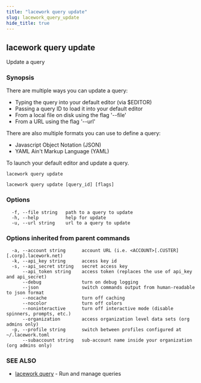 ```yaml
---
title: "lacework query update"
slug: lacework_query_update
hide_title: true
---
```


## lacework query update

Update a query

### Synopsis


There are multiple ways you can update a query:

  * Typing the query into your default editor (via $EDITOR)
  * Passing a query ID to load it into your default editor
  * From a local file on disk using the flag '--file'
  * From a URL using the flag '--url'

There are also multiple formats you can use to define a query:

  * Javascript Object Notation (JSON)
  * YAML Ain't Markup Language (YAML)

To launch your default editor and update a query.

    lacework query update


```
lacework query update [query_id] [flags]
```

### Options

```
  -f, --file string   path to a query to update
  -h, --help          help for update
  -u, --url string    url to a query to update
```

### Options inherited from parent commands

```
  -a, --account string      account URL (i.e. <ACCOUNT>[.CUSTER][.corp].lacework.net)
  -k, --api_key string      access key id
  -s, --api_secret string   secret access key
      --api_token string    access token (replaces the use of api_key and api_secret)
      --debug               turn on debug logging
      --json                switch commands output from human-readable to json format
      --nocache             turn off caching
      --nocolor             turn off colors
      --noninteractive      turn off interactive mode (disable spinners, prompts, etc.)
      --organization        access organization level data sets (org admins only)
  -p, --profile string      switch between profiles configured at ~/.lacework.toml
      --subaccount string   sub-account name inside your organization (org admins only)
```

### SEE ALSO

* [lacework query](lacework_query.md)	 - Run and manage queries

